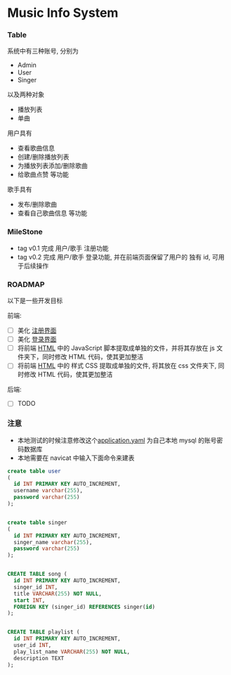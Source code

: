 # Music Info System

### Table

系统中有三种账号, 分别为
- Admin
- User
- Singer

以及两种对象
- 播放列表
- 单曲

用户具有
- 查看歌曲信息
- 创建/删除播放列表
- 为播放列表添加/删除歌曲
- 给歌曲点赞
等功能

歌手具有
- 发布/删除歌曲
- 查看自己歌曲信息
等功能

### MileStone
- tag v0.1 完成 用户/歌手 注册功能
- tag v0.2 完成 用户/歌手 登录功能, 并在前端页面保留了用户的 独有 id, 可用于后续操作

### ROADMAP
以下是一些开发目标

前端:
- [ ] 美化 [注册界面](./src/main/resources/static/register.html)
- [ ] 美化 [登录界面](./src/main/resources/static/login.html)
- [ ] 将前端 [HTML](./src/main/resources/static) 中的 JavaScript 脚本提取成单独的文件，并将其存放在 js 文件夹下，同时修改 HTML 代码，使其更加整洁
- [ ] 将前端 [HTML](./src/main/resources/static) 中的 样式 CSS 提取成单独的文件, 将其放在 css 文件夹下, 同时修改 HTML 代码，使其更加整洁

后端:
- [ ] TODO

### 注意

- 本地测试的时候注意修改这个[application.yaml](./src/main/resources/application.yaml) 为自己本地 mysql 的账号密码数据库
- 本地需要在 navicat 中输入下面命令来建表

```sql
create table user
(
  id INT PRIMARY KEY AUTO_INCREMENT,
  username varchar(255),
  password varchar(255)
);


create table singer
(
  id INT PRIMARY KEY AUTO_INCREMENT,
  singer_name varchar(255),
  password varchar(255)
);


CREATE TABLE song (
  id INT PRIMARY KEY AUTO_INCREMENT,
  singer_id INT,
  title VARCHAR(255) NOT NULL,
  start INT,
  FOREIGN KEY (singer_id) REFERENCES singer(id)
);


CREATE TABLE playlist (
  id INT PRIMARY KEY AUTO_INCREMENT,
  user_id INT,
  play_list_name VARCHAR(255) NOT NULL,
  description TEXT
);
```
